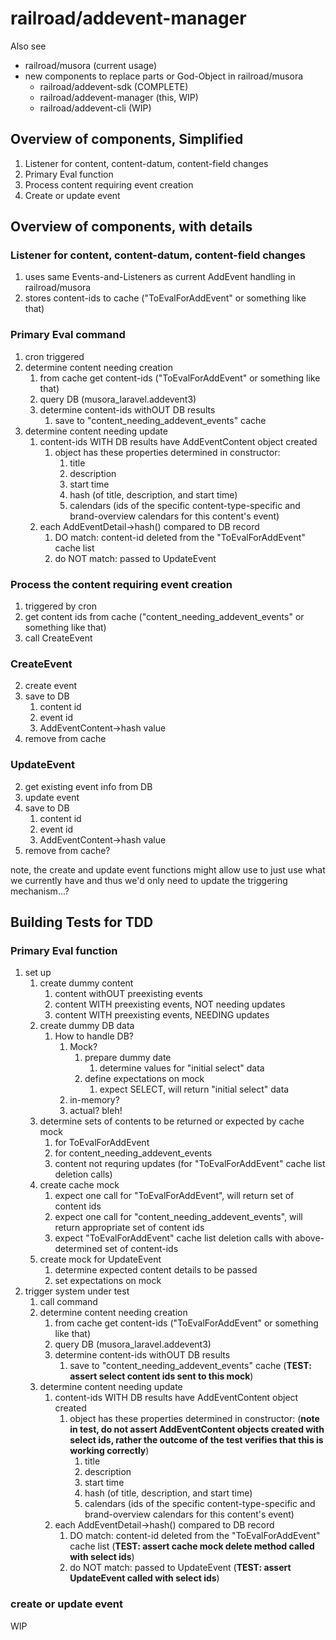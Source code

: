 
# railroad/addevent-manager

Also see
* railroad/musora (current usage)
* new components to replace parts or God-Object in railroad/musora
  * railroad/addevent-sdk (COMPLETE)
  * railroad/addevent-manager (this, WIP)
  * railroad/addevent-cli (WIP)

## Overview of components, Simplified

1. Listener for content, content-datum, content-field changes
2. Primary Eval function
3. Process content requiring event creation
4. Create or update event

## Overview of components, with details

### Listener for content, content-datum, content-field changes 
   1. uses same Events-and-Listeners as current AddEvent handling in railroad/musora
   2. stores content-ids to cache ("ToEvalForAddEvent" or something like that)

### Primary Eval command

1. cron triggered
2. determine content needing creation
    1. from cache get content-ids ("ToEvalForAddEvent" or something like that)
    2. query DB (musora_laravel.addevent3)
    3. determine content-ids withOUT DB results
       1. save to "content_needing_addevent_events" cache
3. determine content needing update
    1. content-ids WITH DB results have AddEventContent object created
       1. object has these properties determined in constructor:
          1. title
          2. description
          3. start time
          5. hash (of title, description, and start time)
          4. calendars (ids of the specific content-type-specific and brand-overview calendars for this content's event)
    2. each AddEventDetail->hash() compared to DB record
       1. DO match: content-id deleted from the "ToEvalForAddEvent" cache list
       2. do NOT match: passed to UpdateEvent

### Process the content requiring event creation

1. triggered by cron 
2. get content ids from cache ("content_needing_addevent_events" or something like that)
3. call CreateEvent
 
### CreateEvent

2. create event
3. save to DB
   1. content id
   2. event id
   3. AddEventContent->hash value 
4. remove from cache
   
### UpdateEvent

2. get existing event info from DB
3. update event
4. save to DB
    1. content id
    2. event id
    3. AddEventContent->hash value
5. remove from cache?
      
note, the create and update event functions might allow use to just use what we currently have and thus we'd only need to update the triggering mechanism...?

## Building Tests for TDD

### Primary Eval function
1. set up
   1. create dummy content
      1. content withOUT preexisting events
      2. content WITH preexisting events, NOT needing updates
      3. content WITH preexisting events, NEEDING updates
   2. create dummy DB data
      1. How to handle DB?
         1. Mock?
            1. prepare dummy date
               1. determine values for "initial select" data
            2. define expectations on mock
               1. expect SELECT, will return "initial select" data
         2. in-memory?
         3. actual? bleh!
   3. determine sets of contents to be returned or expected by cache mock
      1. for ToEvalForAddEvent
      2. for content_needing_addevent_events
      3. content not requring updates (for "ToEvalForAddEvent" cache list deletion calls)
   4. create cache mock
      1. expect one call for "ToEvalForAddEvent", will return set of content ids
      2. expect one call for "content_needing_addevent_events", will return appropriate set of content ids
      3. expect "ToEvalForAddEvent" cache list deletion calls with above-determined set of content-ids 
   5. create mock for UpdateEvent
      1. determine expected content details to be passed
      2. set expectations on mock
2. trigger system under test
   1. call command
   2. determine content needing creation
       1. from cache get content-ids ("ToEvalForAddEvent" or something like that)
       2. query DB (musora_laravel.addevent3)
       3. determine content-ids withOUT DB results
           1. save to "content_needing_addevent_events" cache (**TEST: assert select content ids sent to this mock**)
   3. determine content needing update
       1. content-ids WITH DB results have AddEventContent object created
           1. object has these properties determined in constructor: (**note in test, do not assert AddEventContent objects created with select ids, rather the outcome of the test verifies that this is working correctly**)
               1. title
               2. description
               3. start time
               5. hash (of title, description, and start time)
               4. calendars (ids of the specific content-type-specific and brand-overview calendars for this content's event)
       2. each AddEventDetail->hash() compared to DB record
           1. DO match: content-id deleted from the "ToEvalForAddEvent" cache list (**TEST: assert cache mock delete method called with select ids**)
           2. do NOT match: passed to UpdateEvent (**TEST: assert UpdateEvent called with select ids**)

### create or update event       

WIP
